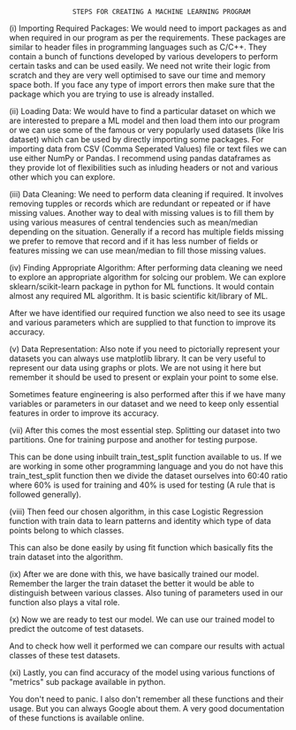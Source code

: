 					STEPS FOR CREATING A MACHINE LEARNING PROGRAM
			
(i) Importing Required Packages: We would need to import packages as and when required in our program as per the requirements. These packages are similar to header files in programming languages such as C/C++. They contain a bunch of functions developed by various developers to perform certain tasks and can be used easily. We need not write their logic from scratch and they are very well optimised to save our time and memory space both. If you face any type of import errors then make sure that the package which you are trying to use is already installed.

(ii) Loading Data: We would have to find a particular dataset on which we are interested to prepare a ML model and then load them into our program or we can use some of the famous or very popularly used datasets (like Iris dataset) which can be used by directly importing some packages. For importing data  from CSV (Comma Seperated Values) file or text files we can use either NumPy or Pandas. I recommend using pandas dataframes as they provide lot of flexibilities such as inluding headers or not and various other which you can explore.

(iii) Data Cleaning: We need to perform data cleaning if required. It involves removing tupples or records which are redundant or repeated or if have missing values. Another way to deal with missing values is to fill them by using various measures of central tendencies such as mean/median depending on the situation. Generally if a record has multiple fields missing we prefer to remove that record and if it has less number of fields or features missing we can use mean/median to fill those missing values.

(iv) Finding Appropriate Algorithm: After performing data cleaning we need to explore an appropriate algorithm for solcing our problem. We can explore sklearn/scikit-learn package in python for ML functions. It would contain almost any required ML algorithm. It is basic scientific kit/library of ML.

After we have identified our required function we also need to see its usage and various parameters which are supplied to that function to improve its accuracy.

(v) Data Representation: Also note if you need to pictorially represent your datasets you can always use matplotlib library. It can be very useful to represent our data using graphs or plots. We are not using it here but remember it should be used to present or explain your point to some else.

Sometimes feature engineering is also performed after this if we have many variables or parameters in our dataset and we need to keep only essential features in order to improve its accuracy.

(vii) After this comes the most essential step. Splitting our dataset into two partitions. One for training purpose and another for testing purpose.

This can be done using inbuilt train_test_split function available to us. If we are working in some other programming language and you do not have this train_test_split function then we divide the dataset ourselves into 60:40 ratio where 60% is used for training and 40% is used for testing (A rule that is followed generally).

(viii) Then feed our chosen algorithm, in this case Logistic Regression function with train data to learn patterns and identity which type of data points belong to which classes.

This can also be done easily by using fit function which basically fits the train dataset into the algorithm.

(ix) After we are done with this, we have basically trained our model. Remember the larger the train dataset the better it would be able to distinguish between various classes. Also tuning of parameters used in our function also plays a vital role.

(x) Now we are ready to test our model. We can use our trained model to predict the outcome of test datasets.

And to check how well it performed we can compare our results with actual classes of these test datasets.

(xi) Lastly, you can find accuracy of the model using various functions of "metrics" sub package available in python.

You don't need to panic. I also don't remember all these functions and their usage. But you can always Google about them. A very good documentation of these  functions is available online.
